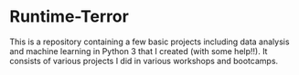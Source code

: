 # Runtime-Terror
This is a repository containing a few basic projects including data analysis and machine learning in Python 3 that I created (with some help!!).
It consists of various projects I did in various workshops and bootcamps.
